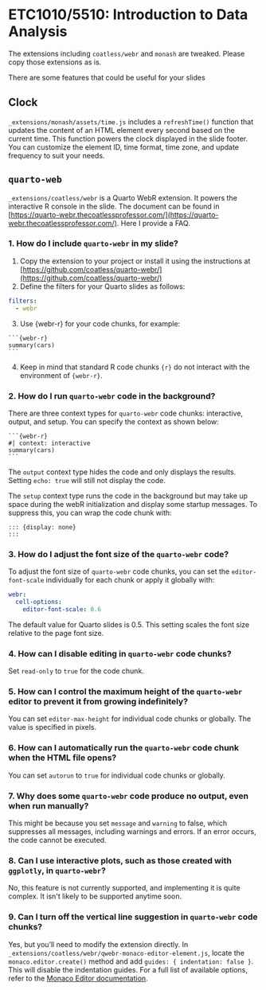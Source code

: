 # ETC1010/5510: Introduction to Data Analysis

The extensions including `coatless/webr` and `monash` are tweaked. Please copy those extensions as is.

There are some features that could be useful for your slides

## Clock

`_extensions/monash/assets/time.js` includes a `refreshTime()` function that updates the content of an HTML element every second based on the current time. This function powers the clock displayed in the slide footer. You can customize the element ID, time format, time zone, and update frequency to suit your needs.

## `quarto-web`

`_extensions/coatless/webr` is a Quarto WebR extension. It powers the interactive R console in the slide. The document can be found in [https://quarto-webr.thecoatlessprofessor.com/](https://quarto-webr.thecoatlessprofessor.com/). Here I provide a FAQ.

 ### 1. How do I include `quarto-webr` in my slide?

 1. Copy the extension to your project or install it using the instructions at [https://github.com/coatless/quarto-webr/](https://github.com/coatless/quarto-webr/)
 2. Define the filters for your Quarto slides as follows:
```yaml
filters: 
  - webr
```
3. Use {webr-r} for your code chunks, for example:

~~~
```{webr-r}
summary(cars)
```
~~~
4. Keep in mind that standard R code chunks `{r}` do not interact with the environment of `{webr-r}`.

### 2. How do I run `quarto-webr` code in the background?

There are three context types for `quarto-webr` code chunks: interactive, output, and setup. You can specify the context as shown below:

~~~
```{webr-r}
#| context: interactive
summary(cars)
```
~~~

The `output` context type hides the code and only displays the results. Setting `echo: true` will still not display the code.

The `setup` context type runs the code in the background but may take up space during the webR initialization and display some startup messages. To suppress this, you can wrap the code chunk with:

```
::: {display: none}
:::
```
### 3. How do I adjust the font size of the `quarto-webr` code?

To adjust the font size of `quarto-webr` code chunks, you can set the `editor-font-scale` individually for each chunk or apply it globally with:

```yaml
webr:
  cell-options:
    editor-font-scale: 0.6
```

The default value for Quarto slides is 0.5. This setting scales the font size relative to the page font size.

### 4. How can I disable editing in `quarto-webr` code chunks?

Set `read-only` to `true` for the code chunk.

### 5. How can I control the maximum height of the `quarto-webr` editor to prevent it from growing indefinitely? 

You can set `editor-max-height` for individual code chunks or globally. The value is specified in pixels.

### 6. How can I automatically run the `quarto-webr` code chunk when the HTML file opens?

You can set `autorun` to `true` for individual code chunks or globally.

### 7. Why does some `quarto-webr` code produce no output, even when run manually?

This might be because you set `message` and `warning` to false, which suppresses all messages, including warnings and errors. If an error occurs, the code cannot be executed.

### 8. Can I use interactive plots, such as those created with `ggplotly`, in `quarto-webr`?

No, this feature is not currently supported, and implementing it is quite complex. It isn't likely to be supported anytime soon.


### 9. Can I turn off the vertical line suggestion in `quarto-webr` code chunks?

Yes, but you’ll need to modify the extension directly. In `_extensions/coatless/webr/qwebr-monaco-editor-element.js`, locate the `monaco.editor.create()` method and add `guides: { indentation: false }`. This will disable the indentation guides. For a full list of available options, refer to the [Monaco Editor documentation](https://microsoft.github.io/monaco-editor/typedoc/interfaces/editor.IStandaloneEditorConstructionOptions.html).


